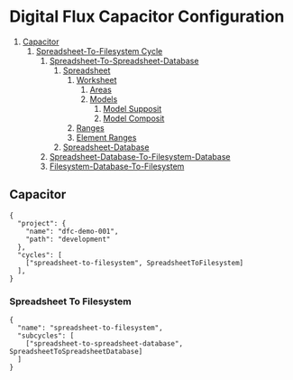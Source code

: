 # Digital Flux Capacitor Configuration
1. [Capacitor](#Capacitor)
   1. [Spreadsheet-To-Filesystem Cycle](#Spreadsheet-To-Filesystem)  
      1. [Spreadsheet-To-Spreadsheet-Database](configuration-subcycles/spreadsheet-to-spreadsheet-database/index.md)
         1. [Spreadsheet](configuration-subcycles/spreadsheet-to-spreadsheet-database/#Spreadsheet)
            1. [Worksheet](configuration-subcycles/spreadsheet-to-spreadsheet-database/worksheet/index.md)
               1. [Areas](#Areas)
               2. [Models](#Models)
                  1. [Model Supposit](#Model-Supposit)
                  1. [Model Composit](#Model-Composit)
            2. [Ranges](ranges/index.md)
            3. [Element Ranges](element-ranges/index.md)
         2. [Spreadsheet-Database](configuration-subcycles/spreadsheet-to-spreadsheet-database/#Spreadsheet-Database)
      2. [Spreadsheet-Database-To-Filesystem-Database](configuration-subcycles/spreadsheet-database-to-filesystem-database/index.md)
      3. [Filesystem-Database-To-Filesystem](configuration-subcycles/filesystem-database-to-filesystem/index.md)


## Capacitor
```
{
  "project": {
    "name": "dfc-demo-001",
    "path": "development"
  },
  "cycles": [
    ["spreadsheet-to-filesystem", SpreadsheetToFilesystem]
  ],
}
```

### Spreadsheet To Filesystem
```
{
  "name": "spreadsheet-to-filesystem",
  "subcycles": [
    ["spreadsheet-to-spreadsheet-database", SpreadsheetToSpreadsheetDatabase]
  ]
}
```

